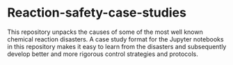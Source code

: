 # Reaction-safety-case-studies
This repository unpacks the causes of some of the most well known chemical reaction disasters. A case study format for the Jupyter notebooks in this repository makes it easy to learn from the disasters and subsequently develop better and more rigorous control strategies and protocols. 
